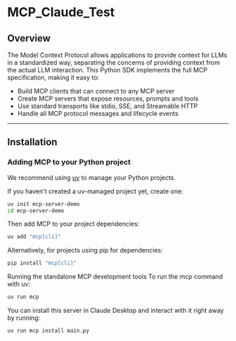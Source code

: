 # MCP_Claude_Test

## Overview
The Model Context Protocol allows applications to provide context for LLMs in a standardized way, separating the concerns of providing context from the actual LLM interaction. This Python SDK implements the full MCP specification, making it easy to:

- Build MCP clients that can connect to any MCP server  
- Create MCP servers that expose resources, prompts and tools  
- Use standard transports like stdio, SSE, and Streamable HTTP  
- Handle all MCP protocol messages and lifecycle events

---

## Installation

### Adding MCP to your Python project

We recommend using [uv](https://github.com/astral-sh/uv) to manage your Python projects.

If you haven't created a uv-managed project yet, create one:

```bash
uv init mcp-server-demo
cd mcp-server-demo
```

Then add MCP to your project dependencies:

```bash
uv add "mcp[cli]"
```

Alternatively, for projects using pip for dependencies:

```bash
pip install "mcp[cli]"
```

Running the standalone MCP development tools
To run the mcp command with uv:

```bash
uv run mcp
```
You can install this server in Claude Desktop and interact with it right away by running:

```bash
uv run mcp install main.py
```

